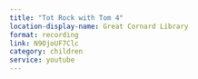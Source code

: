 ```yaml
---
title: "Tot Rock with Tom 4"
location-display-name: Great Cornard Library
format: recording
link: N9OjoUF7Clc
category: children
service: youtube
---
```

